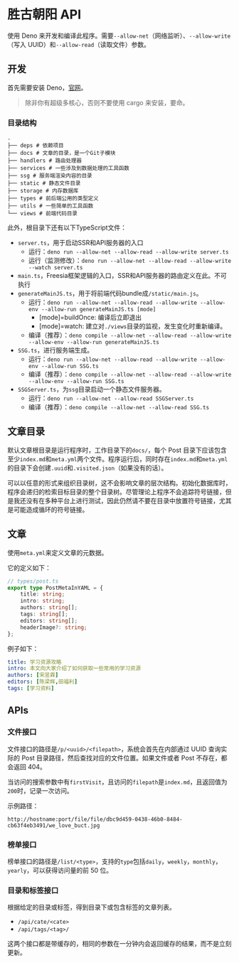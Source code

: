 # 胜古朝阳 API

使用 Deno 来开发和编译此程序。需要`--allow-net`（网络监听）、`--allow-write`（写入
UUID）和`--allow-read`（读取文件）参数。

## 开发

首先需要安装 Deno，[官网](https://deno.land/)。

> 除非你有超级多核心，否则不要使用 cargo 来安装，要命。

### 目录结构

```
.
├── deps # 依赖项目
├── docs # 文章的目录，是一个Git子模块
├── handlers # 路由处理器
├── services # 一些涉及到数据处理的工具函数
├── ssg # 服务端渲染内容的目录
├── static # 静态文件目录
├── storage # 内存数据库
├── types # 前后端公用的类型定义
├── utils # 一些简单的工具函数
└── views # 前端代码目录
```

此外，根目录下还有以下TypeScript文件：

- `server.ts`，用于启动SSR和API服务器的入口
  - 运行：`deno run --allow-net --allow-read --allow-write server.ts`
  - 运行（监测修改）：`deno run --allow-net --allow-read --allow-write --watch server.ts`
- `main.ts`，Freesia框架逻辑的入口，SSR和API服务器的路由定义在此。不可执行
- `generateMainJS.ts`，用于将前端代码bundle成`/static/main.js`。
  - 运行：`deno run --allow-net --allow-read --allow-write --allow-env --allow-run generateMainJS.ts [mode]`
    - [mode]=buildOnce: 编译后立即退出
    - [mode]=watch: 建立对`./views`目录的监视，发生变化时重新编译。
  - 编译（推荐）：`deno compile --allow-net --allow-read --allow-write --allow-env --allow-run generateMainJS.ts`
- `SSG.ts`，进行服务端生成。
  - 运行：`deno run --allow-net --allow-read --allow-write --allow-env --allow-run SSG.ts`
  - 编译（推荐）：`deno compile --allow-net --allow-read --allow-write --allow-env --allow-run SSG.ts`
- `SSGServer.ts`，为`ssg`目录启动一个静态文件服务器。
  - 运行：`deno run --allow-net --allow-read SSGServer.ts`
  - 编译（推荐）：`deno compile --allow-net --allow-read SSG.ts`

## 文章目录

默认文章根目录是运行程序时，工作目录下的`docs/`，每个 Post
目录下应该包含至少`index.md`和`meta.yml`两个文件。程序运行后，同时存在`index.md`和`meta.yml`的目录下会创建`.uuid`和`.visited.json`（如果没有的话）。

可以以任意的形式来组织目录树，这不会影响文章的层次结构。初始化数据库时，程序会递归的检索目标目录的整个目录树。尽管理论上程序不会追踪符号链接，但是我还没有在多种平台上进行测试，因此仍然请不要在目录中放置符号链接，尤其是可能造成循环的符号链接。

## 文章

使用`meta.yml`来定义文章的元数据。

它的定义如下：

```ts
// types/post.ts
export type PostMetaInYAML = {
    title: string;
    intro: string;
    authors: string[];
    tags: string[];
    editors: string[];
    headerImage?: string;
};
```

例子如下：

```yml
title: 学习资源攻略
intro: 本文向大家介绍了如何获取一些常用的学习资源
authors: [宋昱霖]
editors: [陈梁辉,田福利]
tags: [学习资料]
```

## APIs

### 文件接口

文件接口的路径是`/p/<uuid>/<filepath>`，系统会首先在内部通过 UUID 查询实际的 Post
目录路径，然后查找对应的文件位置。如果文件或者 Post 不存在，都会返回 404。

当访问的搜索参数中有`firstVisit`，且访问的`filepath`是`index.md`，且返回值为`200`时，记录一次访问。

示例路径：

`http://hostname:port/file/file/dbc9d459-0438-46b0-8484-cb63f4eb3491/we_love_buct.jpg`

### 榜单接口

榜单接口的路径是`/list/<type>`，支持的`type`包括`daily`，`weekly`，`monthly`，`yearly`，可以获得访问量的前
50 位。

### 目录和标签接口

根据给定的目录或标签，得到目录下或包含标签的文章列表。

- `/api/cate/<cate>`
- `/api/tags/<tag>/`

这两个接口都是带缓存的，相同的参数在一分钟内会返回缓存的结果，而不是立刻更新。
